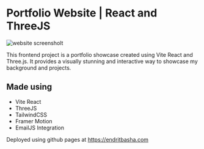
# Portfolio Website | React and ThreeJS
![website screensholt](https://github.com/diti85/portfolio/assets/101580207/9a8f6b8c-f098-4e69-b3e7-07571e55dc28)

This frontend project is a portfolio showcase created using Vite React and Three.js. It provides a visually stunning and interactive way to showcase my background and projects.



## Made using 

- Vite React 
- ThreeJS
- TailwindCSS
- Framer Motion
- EmailJS Integration

Deployed using github pages at https://endritbasha.com
